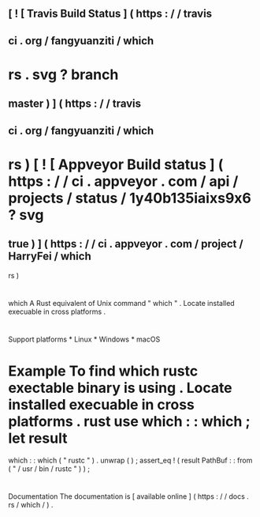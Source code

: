 [
!
[
Travis
Build
Status
]
(
https
:
/
/
travis
-
ci
.
org
/
fangyuanziti
/
which
-
rs
.
svg
?
branch
=
master
)
]
(
https
:
/
/
travis
-
ci
.
org
/
fangyuanziti
/
which
-
rs
)
[
!
[
Appveyor
Build
status
]
(
https
:
/
/
ci
.
appveyor
.
com
/
api
/
projects
/
status
/
1y40b135iaixs9x6
?
svg
=
true
)
]
(
https
:
/
/
ci
.
appveyor
.
com
/
project
/
HarryFei
/
which
-
rs
)
#
which
A
Rust
equivalent
of
Unix
command
"
which
"
.
Locate
installed
execuable
in
cross
platforms
.
#
#
Support
platforms
*
Linux
*
Windows
*
macOS
#
#
Example
To
find
which
rustc
exectable
binary
is
using
.
Locate
installed
execuable
in
cross
platforms
.
rust
use
which
:
:
which
;
let
result
=
which
:
:
which
(
"
rustc
"
)
.
unwrap
(
)
;
assert_eq
!
(
result
PathBuf
:
:
from
(
"
/
usr
/
bin
/
rustc
"
)
)
;
#
#
Documentation
The
documentation
is
[
available
online
]
(
https
:
/
/
docs
.
rs
/
which
/
)
.
